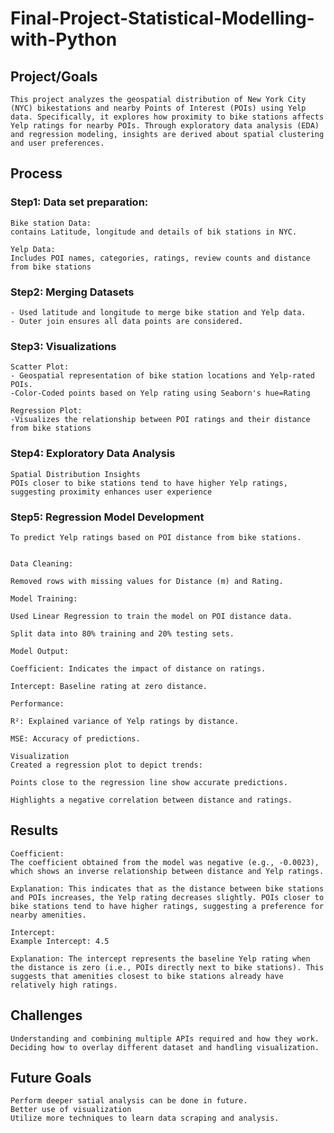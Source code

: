 # Final-Project-Statistical-Modelling-with-Python

## Project/Goals
    This project analyzes the geospatial distribution of New York City (NYC) bikestations and nearby Points of Interest (POIs) using Yelp data. Specifically, it explores how proximity to bike stations affects Yelp ratings for nearby POIs. Through exploratory data analysis (EDA) and regression modeling, insights are derived about spatial clustering and user preferences.
## Process
### Step1: Data set preparation:
    Bike station Data:
    contains Latitude, longitude and details of bik stations in NYC.
    
    Yelp Data:
    Includes POI names, categories, ratings, review counts and distance from bike stations
### Step2: Merging Datasets
    - Used latitude and longitude to merge bike station and Yelp data.
    - Outer join ensures all data points are considered.

### Step3: Visualizations
    Scatter Plot:
    - Geospatial representation of bike station locations and Yelp-rated POIs.
    -Color-Coded points based on Yelp rating using Seaborn's hue=Rating

    Regression Plot:
    -Visualizes the relationship between POI ratings and their distance from bike stations
    
### Step4: Exploratory Data Analysis
    Spatial Distribution Insights
    POIs closer to bike stations tend to have higher Yelp ratings, suggesting proximity enhances user experience

### Step5: Regression Model Development
    To predict Yelp ratings based on POI distance from bike stations.


    Data Cleaning:

    Removed rows with missing values for Distance (m) and Rating.

    Model Training:

    Used Linear Regression to train the model on POI distance data.

    Split data into 80% training and 20% testing sets.

    Model Output:

    Coefficient: Indicates the impact of distance on ratings.

    Intercept: Baseline rating at zero distance.

    Performance:

    R²: Explained variance of Yelp ratings by distance.

    MSE: Accuracy of predictions.

    Visualization
    Created a regression plot to depict trends:

    Points close to the regression line show accurate predictions.

    Highlights a negative correlation between distance and ratings.

## Results
    Coefficient:
    The coefficient obtained from the model was negative (e.g., -0.0023), which shows an inverse relationship between distance and Yelp ratings.

    Explanation: This indicates that as the distance between bike stations and POIs increases, the Yelp rating decreases slightly. POIs closer to bike stations tend to have higher ratings, suggesting a preference for nearby amenities.

    Intercept:
    Example Intercept: 4.5

    Explanation: The intercept represents the baseline Yelp rating when the distance is zero (i.e., POIs directly next to bike stations). This suggests that amenities closest to bike stations already have relatively high ratings.

## Challenges 
    Understanding and combining multiple APIs required and how they work.
    Deciding how to overlay different dataset and handling visualization. 

## Future Goals
    Perform deeper satial analysis can be done in future.
    Better use of visualization 
    Utilize more techniques to learn data scraping and analysis.
